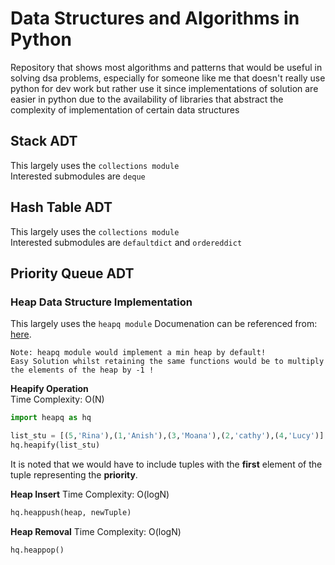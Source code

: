 <h1>Data Structures and Algorithms in Python</h1>
Repository that shows most algorithms and patterns that would be useful in solving dsa problems, especially for someone like me that doesn't really use python for dev work but rather use it since implementations of solution are easier in python due to the availability of libraries that abstract the complexity of implementation of certain data structures

## Stack ADT
This largely uses the ```collections module```
<br />
Interested submodules are ```deque```

## Hash Table ADT
This largely uses the ```collections module```
<br />
Interested submodules are ```defaultdict``` and ```ordereddict```

## Priority Queue ADT

### Heap Data Structure Implementation
This largely uses the ```heapq module```
Documenation can be referenced from: [here](https://docs.python.org/3/library/heapq.html#).
<br />

```
Note: heapq module would implement a min heap by default!
Easy Solution whilst retaining the same functions would be to multiply the elements of the heap by -1 !
```

**Heapify Operation**
<br />
Time Complexity: O(N)
```python
import heapq as hq

list_stu = [(5,'Rina'),(1,'Anish'),(3,'Moana'),(2,'cathy'),(4,'Lucy')] 
hq.heapify(list_stu) 

```
It is noted that we would have to include tuples with the **first** element of the tuple representing the **priority**.

**Heap Insert**
Time Complexity: O(logN)
```python
hq.heappush(heap, newTuple) 
```

**Heap Removal**
Time Complexity: O(logN)
```python
hq.heappop() 
```
